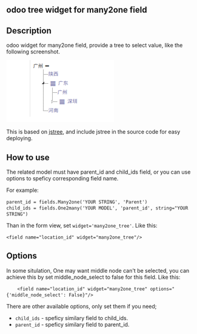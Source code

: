 ## odoo tree widget for many2one field


## Description

odoo widget for many2one field, provide a tree to select value, like the following screenshot.

![tree](/tree.png)

This is based on [jstree](https://www.jstree.com/), and include jstree in the source code for easy deploying.

## How to use 

The related model must have parent_id and child_ids field, or you can use options to speficy corresponding field name.

For example:

    parent_id = fields.Many2one('YOUR STRING', 'Parent')
    child_ids = fields.One2many('YOUR MODEL', 'parent_id', string="YOUR STRING")

Than in the form view, set `widget='many2one_tree'`. Like this:

    <field name="location_id" widget="many2one_tree"/> 

## Options

In some situlation, One may want middle node can't be selected, you can achieve this by set middle_node_select to false for this field. Like this:

        <field name="location_id" widget="many2one_tree" options="{'middle_node_select': False}"/> 

There are other available options, only set them if you need;

* `child_ids` - speficy similary field to child_ids.
* `parent_id` - speficy similary field to parent_id.
